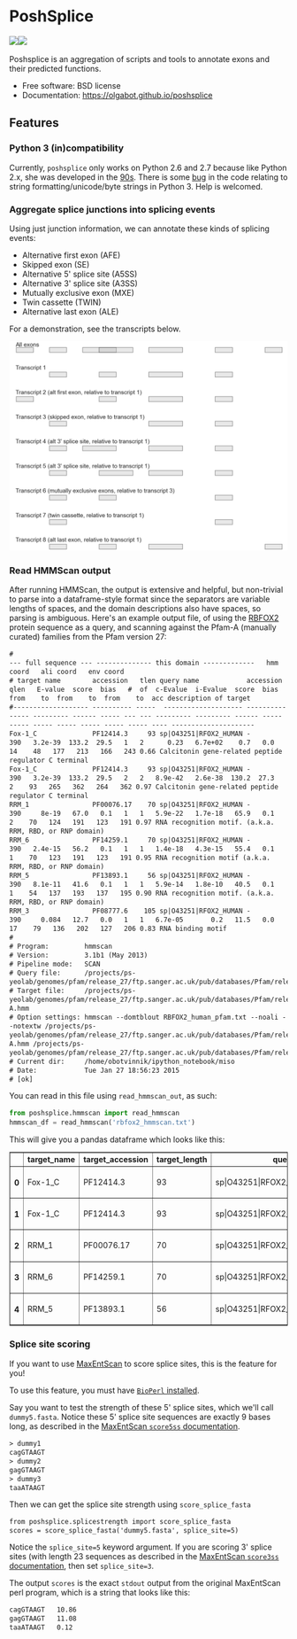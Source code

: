 # PoshSplice

[![](https://img.shields.io/travis/olgabot/poshsplice.svg)](https://travis-ci.org/olgabot/poshsplice)[![](https://img.shields.io/pypi/v/poshsplice.svg)](https://pypi.python.org/pypi/poshsplice)

Poshsplice is an aggregation of scripts and tools to annotate exons and their 
predicted functions.

* Free software: BSD license
* Documentation: https://olgabot.github.io/poshsplice

## Features

### Python 3 (in)compatibility

Currently, `poshsplice` only works on Python 2.6 and 2.7 because like Python 2.x, she was developed in the 
[90s](https://www.youtube.com/watch?v=gJLIiF15wjQ). There is some [bug](https://travis-ci.org/olgabot/poshsplice/jobs/81072380)
in the code relating to string formatting/unicode/byte strings in Python 3. Help is welcomed.

### Aggregate splice junctions into splicing events

Using just junction information, we can annotate these kinds of splicing 
events:

- Alternative first exon (AFE)
- Skipped exon (SE)
- Alternative 5' splice site (A5SS)
- Alternative 3' splice site (A3SS)
- Mutually exclusive exon (MXE)
- Twin cassette (TWIN)
- Alternative last exon (ALE)

For a demonstration, see the transcripts below.

![](docs/test_transcripts.png)

### Read HMMScan output

After running HMMScan, the output is extensive and helpful, but non-trivial to parse into a dataframe-style format
since the separators are variable lengths of spaces, and the domain descriptions also have spaces, so parsing is
ambiguous. Here's an example output file, of using the [RBFOX2](http://en.wikipedia.org/wiki/RBM9) protein sequence
as a query, and scanning against the Pfam-A (manually curated) families from the Pfam version 27:

```
#                                                                             --- full sequence --- -------------- this domain -------------   hmm coord   ali coord   env coord
# target name        accession   tlen query name            accession   qlen   E-value  score  bias   #  of  c-Evalue  i-Evalue  score  bias  from    to  from    to  from    to  acc description of target
#------------------- ---------- -----  -------------------- ---------- ----- --------- ------ ----- --- --- --------- --------- ------ ----- ----- ----- ----- ----- ----- ----- ---- ---------------------
Fox-1_C              PF12414.3     93 sp|O43251|RFOX2_HUMAN -            390   3.2e-39  133.2  29.5   1   2      0.23   6.7e+02    0.7   0.0    14    48   177   213   166   243 0.66 Calcitonin gene-related peptide regulator C terminal
Fox-1_C              PF12414.3     93 sp|O43251|RFOX2_HUMAN -            390   3.2e-39  133.2  29.5   2   2   8.9e-42   2.6e-38  130.2  27.3     2    93   265   362   264   362 0.97 Calcitonin gene-related peptide regulator C terminal
RRM_1                PF00076.17    70 sp|O43251|RFOX2_HUMAN -            390     8e-19   67.0   0.1   1   1   5.9e-22   1.7e-18   65.9   0.1     2    70   124   191   123   191 0.97 RNA recognition motif. (a.k.a. RRM, RBD, or RNP domain)
RRM_6                PF14259.1     70 sp|O43251|RFOX2_HUMAN -            390   2.4e-15   56.2   0.1   1   1   1.4e-18   4.3e-15   55.4   0.1     1    70   123   191   123   191 0.95 RNA recognition motif (a.k.a. RRM, RBD, or RNP domain)
RRM_5                PF13893.1     56 sp|O43251|RFOX2_HUMAN -            390   8.1e-11   41.6   0.1   1   1   5.9e-14   1.8e-10   40.5   0.1     1    54   137   193   137   195 0.90 RNA recognition motif. (a.k.a. RRM, RBD, or RNP domain)
RRM_3                PF08777.6    105 sp|O43251|RFOX2_HUMAN -            390     0.084   12.7   0.0   1   1   6.7e-05       0.2   11.5   0.0    17    79   136   202   127   206 0.83 RNA binding motif
#
# Program:         hmmscan
# Version:         3.1b1 (May 2013)
# Pipeline mode:   SCAN
# Query file:      /projects/ps-yeolab/genomes/pfam/release_27/ftp.sanger.ac.uk/pub/databases/Pfam/releases/Pfam27.0/RBFOX2_human.fasta
# Target file:     /projects/ps-yeolab/genomes/pfam/release_27/ftp.sanger.ac.uk/pub/databases/Pfam/releases/Pfam27.0/Pfam-A.hmm
# Option settings: hmmscan --domtblout RBFOX2_human_pfam.txt --noali --notextw /projects/ps-yeolab/genomes/pfam/release_27/ftp.sanger.ac.uk/pub/databases/Pfam/releases/Pfam27.0/Pfam-A.hmm /projects/ps-yeolab/genomes/pfam/release_27/ftp.sanger.ac.uk/pub/databases/Pfam/releases/Pfam27.0/RBFOX2_human.fasta
# Current dir:     /home/obotvinnik/ipython_notebook/miso
# Date:            Tue Jan 27 18:56:23 2015
# [ok]
```

You can read in this file using `read_hmmscan_out`, as such:

```python
from poshsplice.hmmscan import read_hmmscan
hmmscan_df = read_hmmscan('rbfox2_hmmscan.txt')
```

This will give you a pandas dataframe which looks like this:

<table border="1" class="dataframe">  <thead>    <tr style="text-align: right;">      <th></th>      <th>target_name</th>      <th>target_accession</th>      <th>target_length</th>      <th>query_name</th>      <th>query_accession</th>      <th>query_length</th>      <th>sequence_e_value</th>      <th>sequence_score</th>      <th>sequence_bias</th>      <th>domain_number</th>      <th>domain_total</th>      <th>domain_conditional_e_value</th>      <th>domain_independent_e_value</th>      <th>domain_score</th>      <th>domain_bias</th>      <th>target_start</th>      <th>target_stop</th>      <th>query_start</th>      <th>query_stop</th>      <th>query_domain_envelope_start</th>      <th>query_domain_envelope_stop</th>      <th>mean_posterior_probability</th>      <th>target_description</th>    </tr>  </thead>  <tbody>    <tr>      <th>0</th>      <td>Fox-1_C</td>      <td>PF12414.3</td>      <td>93</td>      <td>sp|O43251|RFOX2_HUMAN</td>      <td>-</td>      <td>390</td>      <td>3.200000e-39</td>      <td>133.2</td>      <td>29.5</td>      <td>1</td>      <td>2</td>      <td>2.300000e-01</td>      <td>6.700000e+02</td>      <td>0.7</td>      <td>0.0</td>      <td>14</td>      <td>48</td>      <td>177</td>      <td>213</td>      <td>166</td>      <td>243</td>      <td>0.66</td>      <td>Calcitonin gene-related peptide regulator C te...</td>    </tr>    <tr>      <th>1</th>      <td>Fox-1_C</td>      <td>PF12414.3</td>      <td>93</td>      <td>sp|O43251|RFOX2_HUMAN</td>      <td>-</td>      <td>390</td>      <td>3.200000e-39</td>      <td>133.2</td>      <td>29.5</td>      <td>2</td>      <td>2</td>      <td>8.900000e-42</td>      <td>2.600000e-38</td>      <td>130.2</td>      <td>27.3</td>      <td>2</td>      <td>93</td>      <td>265</td>      <td>362</td>      <td>264</td>      <td>362</td>      <td>0.97</td>      <td>Calcitonin gene-related peptide regulator C te...</td>    </tr>    <tr>      <th>2</th>      <td>RRM_1</td>      <td>PF00076.17</td>      <td>70</td>      <td>sp|O43251|RFOX2_HUMAN</td>      <td>-</td>      <td>390</td>      <td>8.000000e-19</td>      <td>67.0</td>      <td>0.1</td>      <td>1</td>      <td>1</td>      <td>5.900000e-22</td>      <td>1.700000e-18</td>      <td>65.9</td>      <td>0.1</td>      <td>2</td>      <td>70</td>      <td>124</td>      <td>191</td>      <td>123</td>      <td>191</td>      <td>0.97</td>      <td>RNA recognition motif. (a.k.a. RRM, RBD, or RN...</td>    </tr>    <tr>      <th>3</th>      <td>RRM_6</td>      <td>PF14259.1</td>      <td>70</td>      <td>sp|O43251|RFOX2_HUMAN</td>      <td>-</td>      <td>390</td>      <td>2.400000e-15</td>      <td>56.2</td>      <td>0.1</td>      <td>1</td>      <td>1</td>      <td>1.400000e-18</td>      <td>4.300000e-15</td>      <td>55.4</td>      <td>0.1</td>      <td>1</td>      <td>70</td>      <td>123</td>      <td>191</td>      <td>123</td>      <td>191</td>      <td>0.95</td>      <td>RNA recognition motif (a.k.a. RRM, RBD, or RNP...</td>    </tr>    <tr>      <th>4</th>      <td>RRM_5</td>      <td>PF13893.1</td>      <td>56</td>      <td>sp|O43251|RFOX2_HUMAN</td>      <td>-</td>      <td>390</td>      <td>8.100000e-11</td>      <td>41.6</td>      <td>0.1</td>      <td>1</td>      <td>1</td>      <td>5.900000e-14</td>      <td>1.800000e-10</td>      <td>40.5</td>      <td>0.1</td>      <td>1</td>      <td>54</td>      <td>137</td>      <td>193</td>      <td>137</td>      <td>195</td>      <td>0.90</td>      <td>RNA recognition motif. (a.k.a. RRM, RBD, or RN...</td>    </tr>  </tbody></table>


### Splice site scoring

If you want to use [MaxEntScan](http://genes.mit.edu/burgelab/maxent/Xmaxentscan_scoreseq.html) to score splice sites, this is  the feature for you!

To use this feature, you must have [`BioPerl` installed](http://bioperl.org/wiki/Installing_BioPerl).

Say you want to test the strength of these 5' splice sites, which we'll call
`dummy5.fasta`. Notice these 5' splice site sequences are exactly 9 bases long,
as described in the [MaxEntScan `score5ss` documentation](http://genes.mit.edu/burgelab/maxent/Xmaxentscan_scoreseq.html).

```
> dummy1
cagGTAAGT
> dummy2
gagGTAAGT
> dummy3
taaATAAGT
```

Then we can get the splice site strength using `score_splice_fasta`

```
from poshsplice.splicestrength import score_splice_fasta
scores = score_splice_fasta('dummy5.fasta', splice_site=5)
```

Notice the `splice_site=5` keyword argument. If you are scoring 3' splice sites
(with length 23 sequences as described in the [MaxEntScan `score3ss` documentation](http://genes.mit.edu/burgelab/maxent/Xmaxentscan_scoreseq_acc.html),
then set `splice_site=3`.

The output `scores` is the exact `stdout` output from the original MaxEntScan perl
program, which is a string that looks like this:

```
cagGTAAGT   10.86
gagGTAAGT   11.08
taaATAAGT   0.12
```